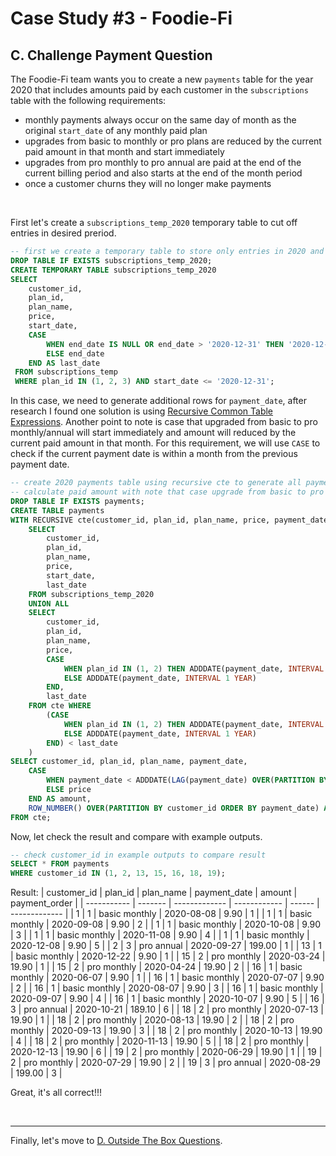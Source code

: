 # Case Study #3 - Foodie-Fi

## C. Challenge Payment Question
The Foodie-Fi team wants you to create a new <code class="language-plaintext highlighter-rouge">payments</code> table for the year 2020 that includes amounts paid by each customer in the <code class="language-plaintext highlighter-rouge">subscriptions</code> table with the following requirements:</p>

<ul>
  <li>monthly payments always occur on the same day of month as the original <code class="language-plaintext highlighter-rouge">start_date</code> of any monthly paid plan</li>
  <li>upgrades from basic to monthly or pro plans are reduced by the current paid amount in that month and start immediately</li>
  <li>upgrades from pro monthly to pro annual are paid at the end of the current billing period and also starts at the end of the month period</li>
  <li>once a customer churns they will no longer make payments</li>
</ul>

<br>

First let's create a `subscriptions_temp_2020` temporary table to cut off entries in desired preriod.
```sql
-- first we create a temporary table to store only entries in 2020 and create last_date column to cut off in '2020-12-31' 
DROP TABLE IF EXISTS subscriptions_temp_2020;
CREATE TEMPORARY TABLE subscriptions_temp_2020
SELECT 
	customer_id,
    plan_id,
    plan_name,
    price,
    start_date,
    CASE
		WHEN end_date IS NULL OR end_date > '2020-12-31' THEN '2020-12-31'
        ELSE end_date
    END AS last_date
 FROM subscriptions_temp
 WHERE plan_id IN (1, 2, 3) AND start_date <= '2020-12-31';
 ```

In this case, we need to generate additional rows for `payment_date`, after research I found one solution is using [Recursive Common Table Expressions](https://dev.mysql.com/doc/refman/8.0/en/with.html#common-table-expressions-recursive). Another point to note is case that upgraded from basic to pro monthly/annual will start immediately and amount will reduced by the current paid amount in that month. For this requirement, we will use `CASE` to check if the current payment date is within a month from the previous payment date.
```sql
-- create 2020 payments table using recursive cte to generate all payment date based on plan type and last_date
-- calculate paid amount with note that case upgrade from basic to pro monthly/annual will start immediately and amount will reduced by the current paid amount in that month
DROP TABLE IF EXISTS payments;
CREATE TABLE payments
WITH RECURSIVE cte(customer_id, plan_id, plan_name, price, payment_date, last_date) AS(
	SELECT
		customer_id,
		plan_id,
		plan_name,
		price,
		start_date,
        last_date
	FROM subscriptions_temp_2020
    UNION ALL
    SELECT
		customer_id,
		plan_id,
		plan_name,
		price,
		CASE
			WHEN plan_id IN (1, 2) THEN ADDDATE(payment_date, INTERVAL 1 MONTH)
            ELSE ADDDATE(payment_date, INTERVAL 1 YEAR)
		END,
        last_date
	FROM cte WHERE 
		(CASE
			WHEN plan_id IN (1, 2) THEN ADDDATE(payment_date, INTERVAL 1 MONTH)
            ELSE ADDDATE(payment_date, INTERVAL 1 YEAR)
		END) < last_date
    )
SELECT customer_id, plan_id, plan_name, payment_date,
	CASE
		WHEN payment_date < ADDDATE(LAG(payment_date) OVER(PARTITION BY customer_id ORDER BY payment_date), INTERVAL 1 MONTH) THEN price - 9.90
        ELSE price
    END AS amount,
	ROW_NUMBER() OVER(PARTITION BY customer_id ORDER BY payment_date) AS payment_order
FROM cte;
```
Now, let check the result and compare with example outputs.
```sql
-- check customer_id in example outputs to compare result
SELECT * FROM payments
WHERE customer_id IN (1, 2, 13, 15, 16, 18, 19);
```
Result:
| customer_id | plan_id | plan_name     | payment_date | amount | payment_order |
| ----------- | ------- | ------------- | ------------ | ------ | ------------- |
| 1           | 1       | basic monthly | 2020-08-08   | 9.90   | 1             |
| 1           | 1       | basic monthly | 2020-09-08   | 9.90   | 2             |
| 1           | 1       | basic monthly | 2020-10-08   | 9.90   | 3             |
| 1           | 1       | basic monthly | 2020-11-08   | 9.90   | 4             |
| 1           | 1       | basic monthly | 2020-12-08   | 9.90   | 5             |
| 2           | 3       | pro annual    | 2020-09-27   | 199.00 | 1             |
| 13          | 1       | basic monthly | 2020-12-22   | 9.90   | 1             |
| 15          | 2       | pro monthly   | 2020-03-24   | 19.90  | 1             |
| 15          | 2       | pro monthly   | 2020-04-24   | 19.90  | 2             |
| 16          | 1       | basic monthly | 2020-06-07   | 9.90   | 1             |
| 16          | 1       | basic monthly | 2020-07-07   | 9.90   | 2             |
| 16          | 1       | basic monthly | 2020-08-07   | 9.90   | 3             |
| 16          | 1       | basic monthly | 2020-09-07   | 9.90   | 4             |
| 16          | 1       | basic monthly | 2020-10-07   | 9.90   | 5             |
| 16          | 3       | pro annual    | 2020-10-21   | 189.10 | 6             |
| 18          | 2       | pro monthly   | 2020-07-13   | 19.90  | 1             |
| 18          | 2       | pro monthly   | 2020-08-13   | 19.90  | 2             |
| 18          | 2       | pro monthly   | 2020-09-13   | 19.90  | 3             |
| 18          | 2       | pro monthly   | 2020-10-13   | 19.90  | 4             |
| 18          | 2       | pro monthly   | 2020-11-13   | 19.90  | 5             |
| 18          | 2       | pro monthly   | 2020-12-13   | 19.90  | 6             |
| 19          | 2       | pro monthly   | 2020-06-29   | 19.90  | 1             |
| 19          | 2       | pro monthly   | 2020-07-29   | 19.90  | 2             |
| 19          | 3       | pro annual    | 2020-08-29   | 199.00 | 3             |

Great, it's all correct!!!

<br>

***
Finally, let's move to [D. Outside The Box Questions](./D.%20Outside%20The%20Box%20Questions.md).
